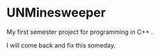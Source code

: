# UNMinesweeper
My first semester project for programming in C++
.

I will come back and fix this someday.
